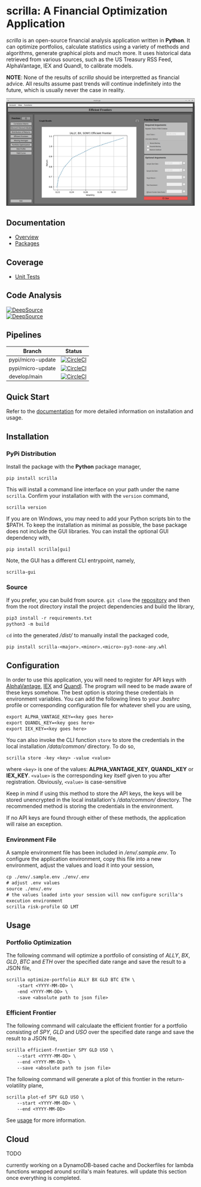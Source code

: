 # scrilla: A Financial Optimization Application

_scrilla_ is an open-source financial analysis application written in **Python**. It can optimize portfolios, calculate statistics using a variety of methods and algorithms, generate graphical plots and much more. It uses historical data retrieved from various sources, such as the US Treasury RSS Feed, AlphaVantage, IEX and Quandl, to calibrate models. 

**NOTE**: None of the results of _scrilla_ should be interpretted as financial advice. All results assume past trends will continue indefinitely into the future, which is usually never the case in reality.

![](https://github.com/chinchalinchin/chinchalinchin/blob/main/assets/scrilla_gui_ii.png)


Documentation
---
- [Overview](https://chinchalinchin.github.io/scrilla/)
- [Packages](https://chinchalinchin.github.io/scrilla/package/index.html)

Coverage
---
- [Unit Tests](https://chinchalinchin.github.io/scrilla/coverage/index.html)

Code Analysis
---
[![DeepSource](https://deepsource.io/gh/chinchalinchin/scrilla.svg/?label=active+issues&show_trend=true&token=tD25pyXAL4uIvrccqjlwzXIU)](https://deepsource.io/gh/chinchalinchin/scrilla/?ref=repository-badge)<br/>
[![DeepSource](https://deepsource.io/gh/chinchalinchin/scrilla.svg/?label=resolved+issues&show_trend=true&token=tD25pyXAL4uIvrccqjlwzXIU)](https://deepsource.io/gh/chinchalinchin/scrilla/?ref=repository-badge)<br/>

Pipelines
---
| Branch | Status |
| ------ | ------ |
| pypi/micro-update | [![CircleCI](https://circleci.com/gh/chinchalinchin/scrilla/tree/pypi%2Fmicro-update.svg?style=svg)](https://circleci.com/gh/chinchalinchin/scrilla/tree/pypi%2Fmicro-update) |
| pypi/micro-update | [![CircleCI](https://circleci.com/gh/chinchalinchin/scrilla/tree/pypi%2Fminor-update.svg?style=svg)](https://circleci.com/gh/chinchalinchin/scrilla/tree/pypi%2Fminor-update) |
| develop/main | [![CircleCI](https://circleci.com/gh/chinchalinchin/scrilla/tree/develop%2Fmain.svg?style=svg)](https://circleci.com/gh/chinchalinchin/scrilla/tree/develop%2Fmain)| 


## Quick Start

Refer to the [documentation](https://chinchalinchin.github.io/scrilla/) for more detailed information on installation and usage.

## Installation

### PyPi Distribution

Install the package with the <b>Python</b> package manager,

```shell
pip install scrilla
``` 

This will install a command line interface on your path under the name `scrilla`. Confirm your installation with with the `version` command,

```shell
scrilla version
```

If you are on Windows, you may need to add your Python scripts bin to the $PATH. To keep the installation as minimal as possible, the base package does not include the GUI libraries. You can install the optional GUI dependency with,

```shell
pip install scrilla[gui]
```

Note, the GUI has a different CLI entrypoint, namely,

```shell
scrilla-gui
```

### Source

If you prefer, you can build from source. `git clone` the [repository](https://github.com/chinchalinchin/scrilla) and then from the root directory install the project dependencies and build the library,

```shell
pip3 install -r requirements.txt
python3 -m build
```

`cd` into the generated <i>/dist/</i>  to manually install the packaged code,

```
pip install scrilla-<major>.<minor>.<micro>-py3-none-any.whl
```

## Configuration

In order to use this application, you will need to register for API keys with [AlphaVantage](https://www.alphavantage.co), [IEX](https://iexcloud.io/) and [Quandl](https://www.quandl.com/). The program will need to be made aware of these keys somehow. The best option is storing these credentials in environment variables. You can add the following lines to your <i>.bashrc</i> profile or corresponding configuration file for whatever shell you are using,

```shell
export ALPHA_VANTAGE_KEY=<key goes here>
export QUANDL_KEY=<key goes here>
export IEX_KEY=<key goes here>
```

You can also invoke the CLI function `store` to store the credentials in the local installation <i>/data/common/</i> directory. To do so,

```shell
scrilla store -key <key> -value <value>
```

where `<key>` is one of the values: **ALPHA_VANTAGE_KEY**, **QUANDL_KEY** or **IEX_KEY**. `<value>` is the corresponding key itself given to you after registration. Obviously, `<value>` is case-sensitive

Keep in mind if using this method to store the API keys, the keys will be stored unencrypted in the local installation's <i>/data/common/</i> directory. The recommended method is storing the credentials in the environment. 

If no API keys are found through either of these methods, the application will raise an exception.

### Environment File

A sample environment file has been included in _/env/.sample.env_. To configure the application environment, copy this file into a new environment, adjust the values and load it into your session,

```shell
cp ./env/.sample.env ./env/.env
# adjust .env values
source ./env/.env
# the values loaded into your session will now configure scrilla's execution environment
scrilla risk-profile GD LMT 
```
## Usage

### Portfolio Optimization

The following command will optimize a portfolio of consisting of *ALLY*, *BX*, *GLD*, *BTC* and *ETH* over the specified date range and save the result to a JSON file,

```shell
scrilla optimize-portfolio ALLY BX GLD BTC ETH \
    -start <YYYY-MM-DD> \
    -end <YYYY-MM-DD> \
    -save <absolute path to json file> 
```

### Efficient Frontier

The following command will calculaate the efficient frontier for a portfolio consisting of *SPY*, *GLD* and *USO* over the specified date range and save the result to a JSON file,

```shell
scrilla efficient-frontier SPY GLD USO \
    --start <YYYY-MM-DD> \
    --end <YYYY-MM-DD> \
    --save <absolute path to json file>
```

The following command will generate a plot of this frontier in the return-volatility plane,

```shell
scrilla plot-ef SPY GLD USO \
    --start <YYYY-MM-DD> \ 
    --end <YYYY-MM-DD> 
```
See [usage](https://chinchalinchin.github.io/scrilla/USAGE.html) for more information.


## Cloud

TODO

currently working on a DynamoDB-based cache and Dockerfiles for lambda functions wrapped around scrilla's main features. will update this section once everything is completed.